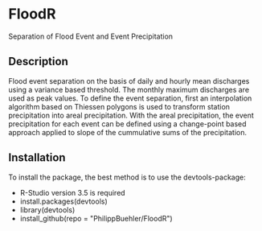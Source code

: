# FloodR
Separation of Flood Event and Event Precipitation

## Description

Flood event separation on the basis of daily and hourly mean discharges using a variance based threshold. The monthly maximum discharges are used as peak values. To define the event separation, first an interpolation algorithm based on Thiessen polygons is used to transform station precipitation into areal precipitation. With the areal precipitation, the event precipitation for each event can be defined using a change-point based approach applied to slope of the cummulative sums of the precipitation.

## Installation
To install the package, the best method is to use the devtools-package:
- R-Studio version 3.5 is required
- install.packages(devtools)
- library(devtools)
- install_github(repo = "PhilippBuehler/FloodR")
